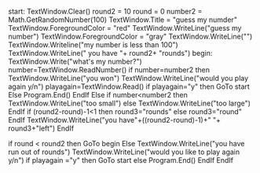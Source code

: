 start:
TextWindow.Clear()
round2 = 10
round = 0
number2 = Math.GetRandomNumber(100)
TextWindow.Title = "guess my numder"
TextWindow.ForegroundColor = "red"
TextWindow.WriteLine("guess my number")
TextWindow.ForegroundColor = "gray"
TextWindow.WriteLine("")
TextWindow.Writeline("my number is less than 100")
TextWindow.WriteLine(" you have "+ round2+ "rounds")
begin:
TextWindow.Write("what's my number?")
number=TextWindow.ReadNumber()
if number=number2 then
    TextWindow.WriteLine("you won")
    TextWindow.WriteLine("would you play again y/n")
    playagain=TextWindow.Read()
    if playagain="y" then
        GoTo start
    Else
        Program.End()
    EndIf
Else
    if number<number2 then
        TextWindow.WriteLine("too small")
    else
        TextWindow.WriteLine("too large")
    EndIf
    if (round2-round)-1<1 then
        round3="rounds"
    else 
        round3="round"
    EndIf
    TextWindow.WriteLine("you have"+((round2-round)-1)+" "+ round3+"left")
EndIf

if round < round2 then
    GoTo begin
Else
    TextWindow.WriteLine("you have run out of rounds")
    TextWindow.WriteLine("would you like to play again y/n")
    if playagain ="y" then
    GoTo start
    else
        Program.End()
        EndIf
EndIf

